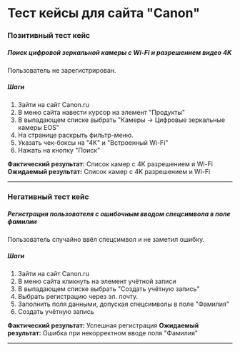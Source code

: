 # Тест кейсы для сайта "Canon"

### Позитивный тест кейс
##### Поиск цифровой зеркальной камеры с Wi-Fi и разрешением видео 4K
Пользователь не зарегистрирован.  

##### Шаги  
1. Зайти на сайт Canon.ru
2. В меню сайта навести курсор на элемент "Продукты"
3. В выпадающем списке выбрать "Камеры -> Цифровые зеркальные камеры EOS"
4. На странице раскрыть фильтр-меню.
5. Указать чек-боксы на "4K" и "Встроенный Wi-Fi"
6. Нажать на кнопку "Поиск"

**Фактический результат:** Список камер с 4K разрешением и Wi-Fi
**Ожидаемый результат:** Список камер с 4K разрешением и Wi-Fi

***

### Негативный тест кейс
##### Регистрация пользователя с ошибочным вводом спецсимвола в поле фамилии
Пользователь случайно ввёл спецсимвол и не заметил ошибку. 

##### Шаги  
1. Зайти на сайт Canon.ru
2. В меню сайта кликнуть на элемент учётной записи
3. В выпадающем списке выбрать "Создать учётную запись"
4. Выбрать регистрацию через эл. почту.
5. Заполнить поля данными, допуская спецсимволы в поле "Фамилия"
6. Создать учётную запись

**Фактический результат:** Успешная регистрация
**Ожидаемый результат:** Ошибка при некорректном вводе поля "Фамилия"

***
